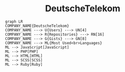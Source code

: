 <h1 align="center">DeutscheTelekom</h1>

```mermaid
graph LR
COMPANY_NAME{DeutscheTelekom}
COMPANY_NAME ---> U{Users} ---> UN[4]
COMPANY_NAME ---> R{Repositories} ---> RN[16]
COMPANY_NAME ---> G{Gists} ---> GN[8]
COMPANY_NAME ---> ML{Most Used<br>Languages}
ML --> JavaScript[JavaScript]
ML --> PHP[PHP]
ML --> HTML[HTML]
ML --> SCSS[SCSS]
ML --> Ruby[Ruby]
```
